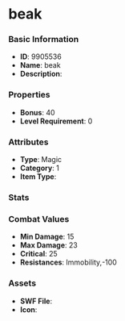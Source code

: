 # beak



### Basic Information

- **ID**: 9905536
- **Name**: beak
- **Description**: 

### Properties

- **Bonus**: 40
- **Level Requirement**: 0

### Attributes

- **Type**: Magic
- **Category**: 1
- **Item Type**: 

### Stats


### Combat Values

- **Min Damage**: 15
- **Max Damage**: 23
- **Critical**: 25
- **Resistances**: Immobility,-100

### Assets

- **SWF File**: 
- **Icon**: 

